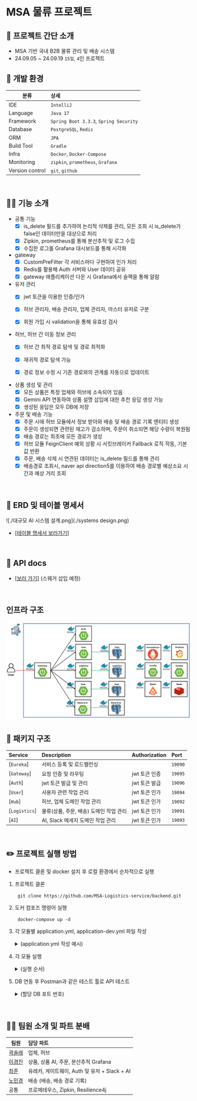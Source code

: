 # MSA 물류 프로젝트
## 📣 프로젝트 간단 소개
- MSA 기반 국내 B2B 물류 관리 및 배송 시스템
- 24.09.05 ~ 24.09.19 `15일`, `4`인 프로젝트

## 🐹 개발 환경

| 분류       |  상세                                |
|------------|:------------------------------------|
| IDE        | `IntelliJ`                           |
| Language   | `Java 17`                           |
| Framework  | `Spring Boot 3.3.3`, `Spring Security` |
| Database   | `PostgreSQL`, `Redis` |
|ORM         | `JPA` |
| Build Tool | `Gradle`                          |
| Infra      | `Docker`, `Docker-Compose`        |
|Monitoring  |`zipkin`, `prometheus`, `Grafana` |
|Version control|`git`, `github`|

<br>

## 👩‍💻 기능 소개
- 공통 기능
   - [x] is_delete 필드를 추가하여 논리적 삭제를 관리, 모든 조회 시 is_delete가 false인 데이터만을 대상으로 처리
   - [x] Zipkin, prometheus를 통해 분산추적 및 로그 수집
   - [x] 수집한 로그를 Grafana 대시보드를 통해 시각화
 
- gateway
   - [x] CustomPreFilter 각 서비스마다 구현하여 인가 처리
   - [x] Redis를 활용해 Auth 서버와 User 데이터 공유
   - [x] gateway 애플리케이션 다운 시 Grafana에서 슬랙을 통해 알람

- 유저 관리
   - [x] jwt 토큰을 이용한 인증/인가
   - [x] 허브 관리자, 배송 관리자, 업체 관리자, 마스터 유저로 구분
   - [x] 회원 가입 시 validation을 통해 유효성 검사


- 허브, 허브 간 이동 정보 관리
   - [x] 허브 간 최적 경로 탐색 및 경로 최적화
   - [x] 재귀적 경로 탐색 가능
   - [x] 경로 정보 수정 시 기존 경로와의 관계를 자동으로 업데이트


- 상품 생성 및 관리
   - [x] 모든 상품은 특정 업체와 허브에 소속되어 있음
   - [x] Gemini API 연동하여 상품 설명 삽입에 대한 추천 응답 생성 가능
   - [x] 생성된 응답은 모두 DB에 저장

- 주문 및 배송 기능
   - [x] 주문 시에 허브 모듈에서 정보 받아와 배송 및 배송 경로 기록 엔티티 생성
   - [x] 주문이 생성되면 관련된 재고가 감소하며, 주문이 취소되면 해당 수량이 복원됨
   - [x] 배송 경로는 최초에 모든 경로가 생성
   - [x] 허브 모듈 FeignClient 예외 상황 시 서킷브레이커 Fallback 로직 작동, 기본 값 반환
   - [x] 주문, 배송 삭제 시 연관된 데이터는 is_delete 필드를 통해 관리
   - [x] 배송경로 조회시, naver api direction5를 이용하여 배송 경로별 예상소요 시간과 예상 거리 조회

<br>

## 🧩 ERD 및 테이블 명세서

![./대규모 AI 시스템 설계.png](./systems design.png)
- [[테이블 명세서 보러가기]](https://www.notion.so/teamsparta/fa7f938fb7554cf884904d99c95c8ca5)

<br>

## 🐙 API docs

- [[보러 가기]](https://www.notion.so/teamsparta/API-f7da2a7b7fe64f9c9eeb8616fd15e9f4) (스웨거 삽입 예정)
<br>

## 인프라 구조
![인프라 설계서.png](infra.png)

## 📂 패키지 구조

| Service	             | Description	    | Authorization	 | Port   |
|:---------------------|:----------------|:---------------|:-------|
| [`Eureka`]           | 서비스 등록 및 로드밸런싱|       | `19090` |
| [`Gateway`]          | 요청 인증 및 라우팅     | jwt 토큰 인증      | `19095` |
| [`Auth`]             | jwt 토큰 발급 및 관리     | jwt 토큰 발급      | `19096` |
| [`User`]             | 사용자 관련 작업 관리   | jwt 토큰 인가      | `19094` |
| [`Hub`]              | 허브, 업체 도메인 작업 관리|jwt 토큰 인가    | `19092` |
| [`Logistics`]        | 물류(상품, 주문, 배송) 도메인 작업 관리|jwt 토큰 인가 | `19091` |
| [`AI`]               | AI, Slack 메세지 도메인 작업 관리|jwt 토큰 인가       | `19093` |

<br>

## ✏️ 프로젝트 실행 방법
- 프로젝트 클론 및 docker 설치 후 로컬 환경에서 순차적으로 실행
1. 프로젝트 클론

   ```
    git clone https://github.com/MSA-Logistics-service/backend.git
    ```


2. 도커 컴포즈 명령어 실행

   ```
    docker-compose up -d
   ```

3. 각 모듈별 application.yml, application-dev.yml 파일 작성
   <details>
   <summary>(application.yml 작성 예시)</summary>

   ```yaml
   spring:
     application:
       name: logistics
     cloud:
       circuitbreaker:
         resilience4j:
           enabled: true
     profiles:
       active: dev

     jpa:
       hibernate:
         ddl-auto: update
       properties:
         hibernate:
           dialect: org.hibernate.dialect.PostgreSQLDialect
       show-sql: true

   server:
     port: 19091


   resilience4j:
     circuitbreaker:
       configs:
         default:
           registerHealthIndicator: true
           slidingWindowType: COUNT_BASED
           # ... 원하는 서킷 브레이커 설정
           permittedNumberOfCallsInHalfOpenState: 3
           waitDurationInOpenState: 20s

   management:
     endpoints:
       web:
         exposure:
           include: health, prometheus
     endpoint:
       health:
         show-details: always
     prometheus:
         enabled: true
     prometheus:
       metrics:
         export:
           enabled: true
   </details>
   ```
    

   <details>
   <summary>(application-dev.yml 작성 예시)</summary>

   ```yaml
   spring:
      datasource:
         url: jdbc:postgresql://localhost:5433/logistics
         username: logistics_db
         password: logistics_db
         driver-class-name: org.postgresql.Driver

   eureka:
      client:
         service-url:
         defaultZone: http://localhost:19090/eureka/

   management:
      zipkin:
          tracing:
            endpoint: "http://localhost:9411/api/v2/spans"
      tracing:
          sampling:
            probability: 1.0

   ai:
      google:
         api-key: {API-KEY}
   ```
   </details>


   
4. 각 모듈 실행
    <details>
       <summary>(실행 순서)</summary>
          Eureka  → gateway  → Auth  → User, Hub, Logistics, AI
   </details>

5. DB 연동 후 Postman과 같은 테스트 툴로 API 테스트
   <details>
       <summary>(할당 DB 포트 번호)</summary>
         - Logistics → `5433` <br>
         - Hub → `5434` <br>
         - Slack & AI → `5435` <br>
         - User → `5436` <br>
   </details>

<br>

## 🙋‍♀️ 팀원 소개 및 파트 분배

| 팀원   | 담당 파트                                               |
|-------|:-------------------------------------------------|
| [곽솔래](https://github.com/lossol1)   | 업체, 허브                                   |
| [이경진](https://github.com/kyungjinleelee)   | 상품, 상품 AI, 주문, 분산추적 Grafana |
| [최준](https://github.com/CJ-1998)    | 유레카, 게이트웨이, Auth 및 유저 + Slack + AI |
| [노민경](https://github.com/minjjings)   | 배송 (배송, 배송 경로 기록)                |
| 공통    | 프로메테우스, Zipkin, Resilience4j                             |

